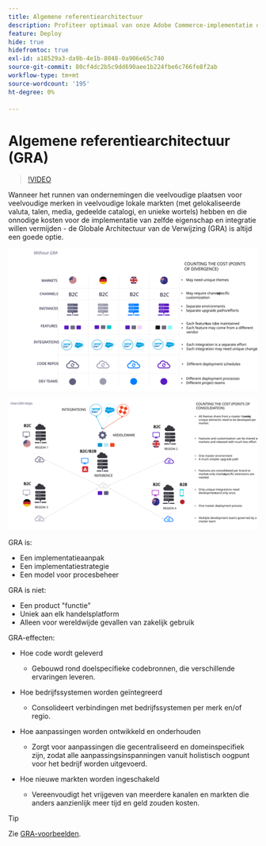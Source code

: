 ```yaml
---
title: Algemene referentiearchitectuur
description: Profiteer optimaal van onze Adobe Commerce-implementatie door een wereldwijde referentiearchitectuur te gebruiken.
feature: Deploy
hide: true
hidefromtoc: true
exl-id: a18529a3-da9b-4e1b-8048-0a906e65c740
source-git-commit: 80cf4dc2b5c9dd690aee1b224fbe6c766fe8f2ab
workflow-type: tm+mt
source-wordcount: '195'
ht-degree: 0%

---
```



# Algemene referentiearchitectuur (GRA)

>[!VIDEO](https://video.tv.adobe.com/v/3410528/?quality=12&learn=on)

Wanneer het runnen van ondernemingen die veelvoudige plaatsen voor veelvoudige merken in veelvoudige lokale markten (met gelokaliseerde valuta, talen, media, gedeelde catalogi, en unieke wortels) hebben en die onnodige kosten voor de implementatie van zelfde eigenschap en integratie willen vermijden - de Globale Architectuur van de Verwijzing (GRA) is altijd een goede optie.

![Tabel waarin de kosten van verschillen in architectuur worden toegelicht](../../../assets/playbooks/divergent-architecture.svg)

![Tabel die de kosten van geconsolideerde architectuur toelicht](../../../assets/playbooks/consolidated-architecture.svg)

GRA is:

- Een implementatieaanpak
- Een implementatiestrategie
- Een model voor procesbeheer

GRA is niet:

- Een product &quot;functie&quot;
- Uniek aan elk handelsplatform
- Alleen voor wereldwijde gevallen van zakelijk gebruik

GRA-effecten:

- Hoe code wordt geleverd

   - Gebouwd rond doelspecifieke codebronnen, die verschillende ervaringen leveren.

- Hoe bedrijfssystemen worden geïntegreerd

   - Consolideert verbindingen met bedrijfssystemen per merk en/of regio.

- Hoe aanpassingen worden ontwikkeld en onderhouden

   - Zorgt voor aanpassingen die gecentraliseerd en domeinspecifiek zijn, zodat alle aanpassingsinspanningen vanuit holistisch oogpunt voor het bedrijf worden uitgevoerd.

- Hoe nieuwe markten worden ingeschakeld

   - Vereenvoudigt het vrijgeven van meerdere kanalen en markten die anders aanzienlijk meer tijd en geld zouden kosten.

>[!TIP]
>
>Zie [GRA-voorbeelden](examples.md).
